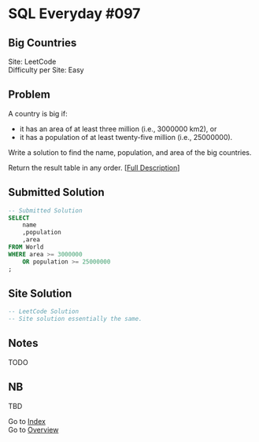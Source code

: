 # SQL Everyday \#097

## Big Countries

Site: LeetCode\
Difficulty per Site: Easy

## Problem

A country is big if:

* it has an area of at least three million (i.e., 3000000 km2), or
* it has a population of at least twenty-five million (i.e., 25000000).

Write a solution to find the name, population, and area of the big countries.

Return the result table in any order. [[Full Description](https://leetcode.com/problems/big-countries/description/)]

## Submitted Solution

```sql
-- Submitted Solution
SELECT
    name
    ,population
    ,area
FROM World
WHERE area >= 3000000
    OR population >= 25000000
;
```

## Site Solution

```sql
-- LeetCode Solution 
-- Site solution essentially the same.
```

## Notes

TODO

## NB

TBD

Go to [Index](../?tab=readme-ov-file#index)\
Go to [Overview](../?tab=readme-ov-file)
